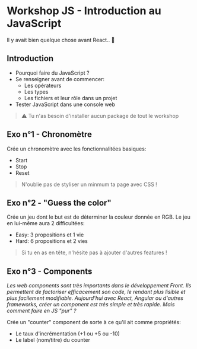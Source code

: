 # Workshop JS - Introduction au JavaScript
Il y avait bien quelque chose avant React.. :thinking:

## Introduction
- Pourquoi faire du JavaScript ?
- Se renseigner avant de commencer:
  - Les opérateurs
  - Les types
  - Les fichiers et leur rôle dans un projet
- Tester JavaScript dans une console web
>:warning: Tu n'as besoin d'installer aucun package de tout le workshop

## Exo n°1 - Chronomètre
Crée un chronomètre avec les fonctionnalitées basiques:
- Start
- Stop
- Reset
>N'oublie pas de styliser un minmum ta page avec CSS !

## Exo n°2 - "Guess the color"
Crée un jeu dont le but est de déterminer la couleur donnée en RGB.
Le jeu en lui-même aura 2 difficultées:
- Easy: 3 propositions et 1 vie
- Hard: 6 propositions et 2 vies
>Si tu en as en tête, n'hésite pas à ajouter d'autres features !

## Exo n°3 - Components
_Les web components sont très importants dans le développement Front. Ils permettent de factoriser efficacement son code, le rendant plus lisible et plus facilement modifiable.
Aujourd'hui avec React, Angular ou d'autres frameworks, créer un component est très simple et très rapide. Mais comment faire en JS "pur" ?_

Crée un "counter" component de sorte à ce qu'il ait comme propriétés:
- Le taux d'incrémentation (+1 ou +5 ou -10)
- Le label (nom/titre) du counter
